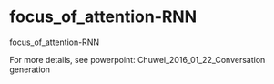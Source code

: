 # focus_of_attention-RNN


focus_of_attention-RNN


For more details, see powerpoint: Chuwei_2016_01_22_Conversation generation